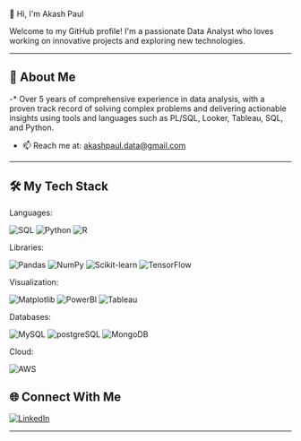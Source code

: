 👋 Hi, I'm Akash Paul
 
Welcome to my GitHub profile! I'm a passionate Data Analyst who loves working on innovative projects and exploring new technologies.
 
---
 
## 🌟 About Me
-* Over 5 years of comprehensive experience in data analysis, with a proven track record of solving complex problems and delivering actionable insights using tools and languages such as PL/SQL, Looker, Tableau, SQL, and Python.
- 📫 Reach me at: akashpaul.data@gmail.com
 
---
 
## 🛠️ My Tech Stack

Languages:

![SQL](https://img.shields.io/badge/SQL-blue) ![Python](https://img.shields.io/badge/Python-green) ![R](https://img.shields.io/badge/R-orange)

Libraries:

![Pandas](https://img.shields.io/badge/Pandas-blue) ![NumPy](https://img.shields.io/badge/NumPy-green) ![Scikit-learn](https://img.shields.io/badge/Scikit-learn-orange) ![TensorFlow](https://img.shields.io/badge/TensorFlow-brown)

Visualization:

![Matplotlib](https://img.shields.io/badge/Matplotlib-maroon) ![PowerBI](https://img.shields.io/badge/PowerBI-yellow) ![Tableau](https://img.shields.io/badge/Tableau-skyblue)

Databases:

![MySQL](https://img.shields.io/badge/MySQL-darkblue) ![postgreSQL](https://img.shields.io/badge/postgreSQL-darkblue) ![MongoDB](https://img.shields.io/badge/MongoDB-red)

Cloud:

![AWS](https://img.shields.io/badge/AWS-skyblue)
 
## 🌐 Connect With Me
[![LinkedIn](https://img.shields.io/badge/LinkedIn-AkashPaul-blue?logo=linkedin)](https://www.linkedin.com/in/akash-paull/)


 
---
 

